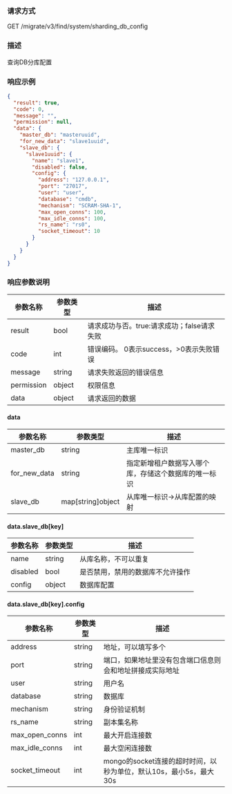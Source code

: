 ### 请求方式

GET /migrate/v3/find/system/sharding_db_config

### 描述

查询DB分库配置

### 响应示例

```json
{
  "result": true,
  "code": 0,
  "message": "",
  "permission": null,
  "data": {
    "master_db": "masteruuid",
    "for_new_data": "slave1uuid",
    "slave_db": {
      "slave1uuid": {
        "name": "slave1",
        "disabled": false,
        "config": {
          "address": "127.0.0.1",
          "port": "27017",
          "user": "user",
          "database": "cmdb",
          "mechanism": "SCRAM-SHA-1",
          "max_open_conns": 100,
          "max_idle_conns": 100,
          "rs_name": "rs0",
          "socket_timeout": 10
        }
      }
    }
  }
}
```

### 响应参数说明

| 参数名称       | 参数类型   | 描述                         |
|------------|--------|----------------------------|
| result     | bool   | 请求成功与否。true:请求成功；false请求失败 |
| code       | int    | 错误编码。 0表示success，>0表示失败错误  |
| message    | string | 请求失败返回的错误信息                |
| permission | object | 权限信息                       |
| data       | object | 请求返回的数据                    |

#### data

| 参数名称           | 参数类型              | 描述                         |
|----------------|-------------------|----------------------------|
| master_db      | string            | 主库唯一标识                     |
| for_new_data | string            | 指定新增租户数据写入哪个库，存储这个数据库的唯一标识 |
| slave_db       | map[string]object | 从库唯一标识->从库配置的映射            |

#### data.slave_db[key]

| 参数名称     | 参数类型   | 描述               |
|----------|--------|------------------|
| name     | string | 从库名称，不可以重复       |
| disabled | bool   | 是否禁用，禁用的数据库不允许操作 |
| config   | object | 数据库配置            |

#### data.slave_db[key].config

| 参数名称           | 参数类型   | 描述                                         |
|----------------|--------|--------------------------------------------|
| address        | string | 地址，可以填写多个                                  |
| port           | string | 端口，如果地址里没有包含端口信息则会和地址拼接成实际地址               |
| user           | string | 用户名                                        |
| database       | string | 数据库                                        |
| mechanism      | string | 身份验证机制                                     |
| rs_name        | string | 副本集名称                                      |
| max_open_conns | int    | 最大开启连接数                                    |
| max_idle_conns | int    | 最大空闲连接数                                    |
| socket_timeout | int    | mongo的socket连接的超时时间，以秒为单位，默认10s，最小5s，最大30s |
